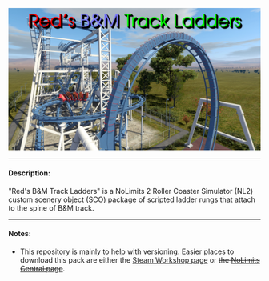 ![Red's B&M Track Ladders](scenery/reds_bm_track_ladders/materials/textures/overview.jpg)

___

#### Description:
"Red's B&M Track Ladders" is a NoLimits 2 Roller Coaster Simulator (NL2) custom scenery object (SCO) package of scripted ladder rungs that attach to the spine of B&M track.

___

#### Notes:

- This repository is mainly to help with versioning. Easier places to download this pack are either the [Steam Workshop page](https://steamcommunity.com/sharedfiles/filedetails/?id=TODO) or ~~the [NoLimits Central page](https://nolimitscentral.com/exchange/park/TODO)~~.
